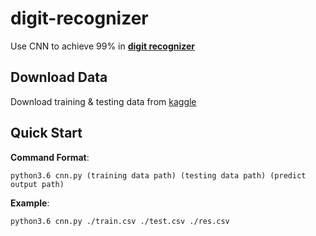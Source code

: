 # digit-recognizer

Use CNN to achieve 99% in **[digit recognizer](https://www.kaggle.com/c/digit-recognizer)**

## Download Data

Download training & testing data from [kaggle](https://www.kaggle.com/c/digit-recognizer/data)

## Quick Start

**Command Format**:

```
python3.6 cnn.py (training data path) (testing data path) (predict output path)
```

**Example**:

```
python3.6 cnn.py ./train.csv ./test.csv ./res.csv
```